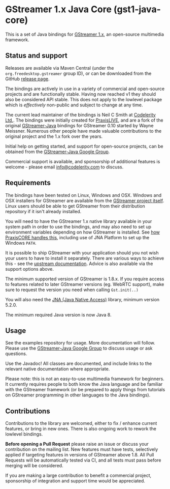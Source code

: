 GStreamer 1.x Java Core (gst1-java-core)
========================================

This is a set of Java bindings for [GStreamer 1.x][gstreamer], an open-source 
multimedia framework.

## Status and support

Releases are available via Maven Central (under the `org.freedesktop.gstreamer`
group ID), or can be downloaded from the GitHub [release page][gst1-releases].

The bindings are actively in use in a variety of commercial and open-source projects
and are functionally stable. Having now reached v1 they should also be considered
API stable. This does not apply to the lowlevel package which is _effectively_ non-public
and subject to change at any time.

The current lead maintainer of the bindings is Neil C Smith at
[Codelerity Ltd.][codelerity]. The bindings were initially created for [PraxisLIVE][praxislive],
and are a fork of the original [GStreamer-Java][gstreamer-java] bindings for 
GStreamer 0.10 started by Wayne Meissner. Numerous other people have made valuable
contributions to the original project and the 1.x fork over the years.

Initial help on getting started, and support for open-source projects, can be obtained
from the [GStreamer-Java Google Group][gstreamer-java-group].

Commercial support is available, and sponsorship of additional features is welcome - please
email info@codelerity.com to discuss.

## Requirements

The bindings have been tested on Linux, Windows and OSX. Windows and OSX installers
for GStreamer are available from the [GStreamer project itself][gstreamer-download].
Linux users should be able to get GStreamer from their distribution repository if it
isn't already installed.

You will need to have the GStreamer 1.x native library available in your system path
in order to use the bindings, and may also need to set up environment variables
depending on how GStreamer is installed. See [how PraxisCORE handles this][praxiscore-gstreamer],
including use of JNA Platform to set up the Windows `PATH`.

It is possible to ship GStreamer with your application should you not wish your users
to have to install it separately. There are various ways to achieve this - see the
[upstream documentation][gstreamer-deploy]. Advice is also available via the support
options above.

The minimum supported version of GStreamer is 1.8.x. If you require access to features
related to later GStreamer versions (eg. WebRTC support), make sure to request the
version you need when calling `Gst.init(..)`

You will also need the [JNA (Java Native Access)][jna] library, minimum version 5.2.0.

The minimum required Java version is now Java 8.

## Usage

See the examples repository for usage. More documentation will follow. Please use the
[GStreamer-Java Google Group][gstreamer-java-group] to discuss usage or ask questions.

Use the Javadoc! All classes are documented, and include links to the relevant
native documentation where appropriate.

Please note: this is not an easy-to-use multimedia framework for beginners. It currently
requires people to both know the Java language and be familiar with the GStreamer framework
(or be prepared to apply things from tutorials on GStreamer programming in other languages
to the Java bindings).

## Contributions

Contributions to the library are welcomed, either to fix / enhance current features,
or bring in new ones. There is also ongoing work to rework the lowlevel bindings.

**Before opening a Pull Request** please raise an issue or discuss your contribution on
the mailing list. New features must have tests, selectively applied if targeting
features in versions of GStreamer above 1.8. All Pull Requests will be automatically
tested via CI, and all tests must pass before merging will be considered.

If you are making a large contribution to benefit a commercial project, sponsorship
of integration and support time would be appreciated.


[gstreamer]: https://gstreamer.freedesktop.org/
[gstreamer-download]: https://gstreamer.freedesktop.org/download/
[gstreamer-deploy]: https://gstreamer.freedesktop.org/documentation/deploying/index.html
[gstreamer-java]: https://github.com/gstreamer-java/gstreamer-java
[gst1-releases]: https://github.com/gstreamer-java/gst1-java-core/releases
[gstreamer-java-group]: https://groups.google.com/forum/#!forum/gstreamer-java
[jna]: https://github.com/java-native-access/jna
[codelerity]: https://www.codelerity.com
[praxislive]: https://www.praxislive.org
[praxiscore-gstreamer]: https://github.com/praxis-live/praxis/blob/master/praxis.video.gstreamer/src/org/praxislive/video/gstreamer/components/GStreamerLibrary.java#L45
